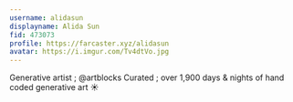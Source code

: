```yaml
---
username: alidasun
displayname: Alida Sun
fid: 473073
profile: https://farcaster.xyz/alidasun
avatar: https://i.imgur.com/Tv4dtVo.jpg
---
```


Generative artist ; @artblocks Curated ; over 1,900 days & nights of hand coded generative art ☀️
